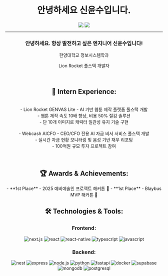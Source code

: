 <h1 align="center">안녕하세요 신윤수입니다.</h1>
<p align="center">
  <img align='center' src="http://mazassumnida.wtf/api/v2/generate_badge?boj=ys10">
  <img align="center" src="https://github-readme-stats.vercel.app/api/top-langs/?username=sysys10&layout=compact&theme=transparent" />
</p>
<div align="center">   
  <hr>
  <h3>안녕하세요. 항상 발전하고 싶은 엔지니어 신윤수입니다!</h3>
  <p>한양대학교 정보시스템학과</p>
  <p>Lion Rocket 풀스택 개발자</p>
  <br>
  
  <h2>  
  💼 Intern Experience:
  </h2>    <br>
  - Lion Rocket GENVAS Lite - AI 기반 웹툰 제작 플랫폼 풀스택 개발   <br>
    - 웹툰 제작 속도 10배 향상, 비용 50% 절감 솔루션   <br>
    - 단 10개 이미지로 캐릭터 일관성 유지 기술 구현   <br>   <br>
  - Webcash AICFO - CEO/CFO 전용 AI 자금 비서 서비스 풀스택 개발   <br>
    - 실시간 자금 현황 모니터링 및 음성 기반 재무 리포팅   <br>
    - 100억원 규모 투자 프로젝트 참여   <br>
   <br>   <br>
  <h2>  
  🏆 Awards & Achievements:
  </h2> 
  - **1st Place** - 2025 예비예술인 프로젝트 <ArtTech for L.I.F.E> 해커톤 🥇
  - **1st Place** - Blaybus MVP 해커톤 🥇

  <h2>🛠️ Technologies & Tools:</h2>
  <h3>Frontend:</h3>
  <div>
    <img src="https://img.shields.io/badge/next.js-000000?style=for-the-badge&logo=next.js&logoColor=white" alt="next.js" />
    <img src="https://img.shields.io/badge/react-61DAFB?style=for-the-badge&logo=react&logoColor=black" alt="react" />
    <img src="https://img.shields.io/badge/react_native-61DAFB?style=for-the-badge&logo=react&logoColor=black" alt="react-native" />
    <img src="https://img.shields.io/badge/typescript-3178C6?style=for-the-badge&logo=typescript&logoColor=white" alt="typescript" />
    <img src="https://img.shields.io/badge/javascript-F7DF1E?style=for-the-badge&logo=javascript&logoColor=black" alt="javascript" />
  </div>
  <h3>Backend:</h3>
  <div>
    <img src="https://img.shields.io/badge/nest.js-E0234E?style=for-the-badge&logo=nestjs&logoColor=white" alt="nest" />
    <img src="https://img.shields.io/badge/express-000000?style=for-the-badge&logo=express&logoColor=white" alt="express" />
    <img src="https://img.shields.io/badge/node.js-339933?style=for-the-badge&logo=node.js&logoColor=white" alt="node.js" />
    <img src="https://img.shields.io/badge/python-3776AB?style=for-the-badge&logo=python&logoColor=white" alt="python" />
    <img src="https://img.shields.io/badge/fastapi-009688?style=for-the-badge&logo=fastapi&logoColor=white" alt="fastapi" />
    <img src="https://img.shields.io/badge/docker-2496ED?style=for-the-badge&logo=docker&logoColor=white" alt="docker" />
    <img src="https://img.shields.io/badge/supabase-3ECF8E?style=for-the-badge&logo=supabase&logoColor=white" alt="supabase" />
    <br>
    <img src="https://img.shields.io/badge/mongodb-47A248?style=for-the-badge&logo=mongodb&logoColor=white" alt="mongodb" />
    <img src="https://img.shields.io/badge/postgresql-4169E1?style=for-the-badge&logo=postgresql&logoColor=white" alt="postgresql" />
  </div>
</div>

